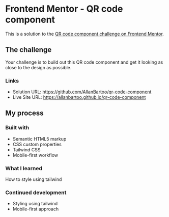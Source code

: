 # Frontend Mentor - QR code component

This is a solution to the [QR code component challenge on Frontend Mentor](https://www.frontendmentor.io/challenges/qr-code-component-iux_sIO_H).

## The challenge

Your challenge is to build out this QR code component and get it looking as close to the design as possible.

### Links

- Solution URL: https://github.com/AllanBartoo/qr-code-component
- Live Site URL: https://allanbartoo.github.io/qr-code-component

## My process

### Built with

- Semantic HTML5 markup
- CSS custom properties
- Tailwind CSS
- Mobile-first workflow

### What I learned

How to style using tailwind

### Continued development

- Styling using tailwind
- Mobile-first approach
